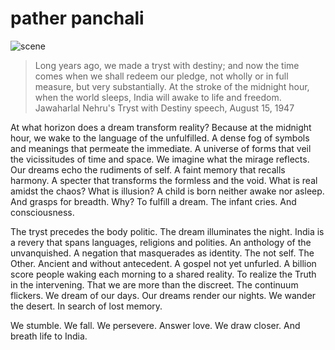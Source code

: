 # pather panchali

![scene](https://github.com/ZONE-09/pather-panchali/blob/master/assets/train.png)

> Long years ago, we made a tryst with destiny; and now the time comes when we shall redeem our pledge, not wholly or in full measure, but very substantially. At the stroke of the midnight hour, when the world sleeps, India will awake to life and freedom.
> Jawaharlal Nehru's Tryst with Destiny speech, August 15, 1947

At what horizon does a dream transform reality? Because at the midnight hour, we wake to the language of the unfulfilled. A dense fog of symbols and meanings that permeate the immediate. A universe of forms that veil the vicissitudes of time and space. We imagine what the mirage reflects. Our dreams echo the rudiments of self. A faint memory that recalls harmony. A specter that transforms the formless and the void. What is real amidst the chaos? What is illusion? A child is born neither awake nor asleep. And grasps for breadth. Why? To fulfill a dream. The infant cries. And consciousness. 

The tryst precedes the body politic. The dream illuminates the night. India is a revery that spans languages, religions and polities. An anthology of the unvanquished. A negation that masquerades as identity. The not self. The Other. Ancient and without antecedent. A gospel not yet unfurled. A billion score people waking each morning to a shared reality. To realize the Truth in the intervening. That we are more than the discreet. The continuum flickers. We dream of our days. Our dreams render our nights. We wander the desert. In search of lost memory. 

We stumble. We fall. We persevere. Answer love. We draw closer. And breath life to India. 

